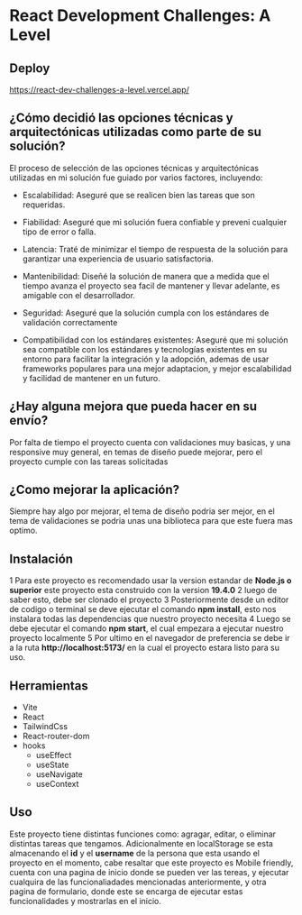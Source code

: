 
# React Development Challenges: A Level
## Deploy
  https://react-dev-challenges-a-level.vercel.app/

## ¿Cómo decidió las opciones técnicas y arquitectónicas utilizadas como parte de su solución?
  El proceso de selección de las opciones técnicas y arquitectónicas utilizadas en mi solución fue guiado por varios factores, incluyendo:

  * Escalabilidad: Aseguré que se realicen bien las tareas que son requeridas.

  * Fiabilidad: Aseguré que mi solución fuera confiable y preveni cualquier tipo de error o falla.

  * Latencia: Traté de minimizar el tiempo de respuesta de la solución para garantizar una experiencia de usuario satisfactoria.

  * Mantenibilidad: Diseñé la solución de manera que a medida que el tiempo avanza el proyecto sea facil de mantener y llevar adelante, es amigable con el desarrollador.

  * Seguridad: Aseguré que la solución cumpla con los estándares de validación correctamente

  * Compatibilidad con los estándares existentes: Aseguré que mi solución sea compatible con los estándares y tecnologías existentes en su entorno para facilitar la       integración y la adopción, ademas de usar frameworks populares para una mejor adaptacion, y mejor escalabilidad y facilidad de mantener en un futuro.
 ## ¿Hay alguna mejora que pueda hacer en su envío? 
   Por falta de tiempo el proyecto cuenta con validaciones muy basicas, y una responsive muy general, en temas de diseño puede mejorar, pero el proyecto cumple con las tareas solicitadas
 ## ¿Como mejorar la aplicación?
   Siempre hay algo por mejorar, el tema de diseño podria ser mejor, en el tema de validaciones se podria unas una biblioteca para que este fuera mas optimo.
## Instalación
  1 Para este proyecto es recomendado usar la version estandar de **Node.js o superior** este proyecto esta construido con la version <b>19.4.0</b>
  2 luego de saber esto, debe ser clonado el proyecto
  3 Posteriormente desde un editor de codigo o terminal se deve ejecutar el comando <strong>npm install</strong>, esto nos instalara todas las dependencias que nuestro proyecto necesita
  4 Luego se debe ejecutar el comando **npm start**, el cual empezara a ejecutar nuestro proyecto localmente
  5 Por ultimo en el navegador de preferencia se debe ir a la ruta **http://localhost:5173/** en la cual el proyecto estara listo para su uso.
## Herramientas
* Vite
* React 
* TailwindCss
* React-router-dom
* hooks 
  - useEffect
  - useState
  - useNavigate
  - useContext
## Uso
Este proyecto tiene distintas funciones como: agragar, editar, o eliminar distintas tareas que tengamos. Adicionalmente en localStorage se esta almacenando el **id** y el **username** de la persona que esta usando el proyecto en el momento, cabe resaltar que este proyecto es Mobile friendly, cuenta con una pagina de inicio donde se pueden ver las tereas, y ejecutar cualquira de las funcionaliadades mencionadas anteriormente, y otra pagina de formulario, donde este se encarga de ejecutar estas funcionalidades y mostrarlas en el inicio.
